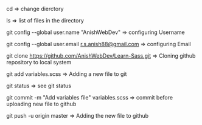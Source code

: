 cd 
=> change dierctory

ls 
=> list of files in the directory

git config --global user.name "AnishWebDev" 
=> configuring Username

git config --global user.email r.s.anish88@gmail.com 
=> configuring Email

git clone https://github.com/AnishWebDev/Learn-Sass.git 
=> Cloning github repository to local system

git add variables.scss 
=> Adding a new file to git

git status
=> see git status

git commit -m "Add variables file" variables.scss
=> commit before uploading new file to github

git push -u origin master
=> Adding the new file to github